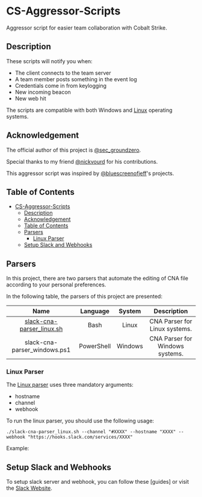 # CS-Aggressor-Scripts

Aggressor script for easier team collaboration with Cobalt Strike.

## Description

These scripts will notify you when:

- The client connects to the team server
- A team member posts something in the event log
- Credentials come in from keylogging
- New incoming beacon
- New web hit

The scripts are compatible with both Windows and [Linux](/cna-scripts/slack-alerts_linux.cna) operating systems.

## Acknowledgement

The official author of this project is [@sec_groundzero](https://twitter.com/sec_groundzero).

Special thanks to my friend [@nickvourd](https://twitter.com/nickvourd) for his contributions.

This aggressor script was inspired by [@bluescreenofjeff](https://twitter.com/bluescreenofjeff)'s projects.

## Table of Contents
- [CS-Aggressor-Scripts](#cs-aggressor-scripts)
  - [Description](#description)
  - [Acknowledgement](#acknowledgement)
  - [Table of Contents](#table-of-contents)
  - [Parsers](#parsers)
    - [Linux Parser](#linux-parser)
  - [Setup Slack and Webhooks](#setup-slack-and-webhooks)

## Parsers

In this project, there are two parsers that automate the editing of CNA file according to your personal preferences.

In the following table, the parsers of this project are presented:

| Name | Language | System | Description |
|:-----------:|:-----------:|:-----------:|:-----------:|
|[slack-cna-parser_linux.sh](/Parsers/slack-cna-parser_linux.sh)| Bash | Linux | CNA Parser for Linux systems. |
|slack-cna-parser_windows.ps1| PowerShell | Windows | CNA Parser for Windows systems. |

### Linux Parser

The [Linux parser](/Parsers/slack-cna-parser_linux.sh) uses three mandatory arguments:

- hostname
- channel
- webhook

To run the linux parser, you should use the following usage:

```
./slack-cna-parser_linux.sh --channel "#XXXX" --hostname "XXXX" --webhook "https://hooks.slack.com/services/XXXX"
```

Example:

## Setup Slack and Webhooks

To setup slack server and webhook, you can follow these [guides] or visit the [Slack Website](https://api.slack.com/incoming-webhooks).
